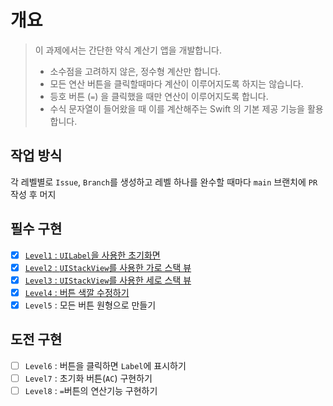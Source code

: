 # 개요
> 이 과제에서는 간단한 약식 계산기 앱을 개발합니다.
> 
> 
>    - 소수점을 고려하지 않은, 정수형 계산만 합니다.
>    - 모든 연산 버튼을 클릭할때마다 계산이 이루어지도록 하지는 않습니다.
>    - 등호 버튼 (`=`) 을 클릭했을 때만 연산이 이루어지도록 합니다.
>    - 수식 문자열이 들어왔을 때 이를 계산해주는 Swift 의 기본 제공 기능을 활용합니다.

## 작업 방식
각 레벨별로 `Issue`, `Branch`를 생성하고 레벨 하나를 완수할 때마다
`main` 브랜치에 `PR` 작성 후 머지

## 필수 구현
- [x] [`Level1` : `UILabel`을 사용한 초기화면](https://github.com/hamsik22/NBC_4W_Caculator/issues/1)
- [x] [`Level2` : `UIStackView`를 사용한 가로 스택 뷰](https://github.com/hamsik22/NBC_4W_Caculator/issues/2)
- [x] [`Level3` :  `UIStackView`를 사용한 세로 스택 뷰](https://github.com/hamsik22/NBC_4W_Caculator/issues/5)
- [x] [`Level4` : 버튼 색깔 수정하기](https://github.com/hamsik22/NBC_4W_Caculator/issues/7)
- [x] `Level5` : 모든 버튼 원형으로 만들기

## 도전 구현
- [ ] `Level6` : 버튼을 클릭하면 `Label`에 표시하기
- [ ] `Level7` : 초기화 버튼(`AC`) 구현하기
- [ ] `Level8` : `=`버튼의 연산기능 구현하기
